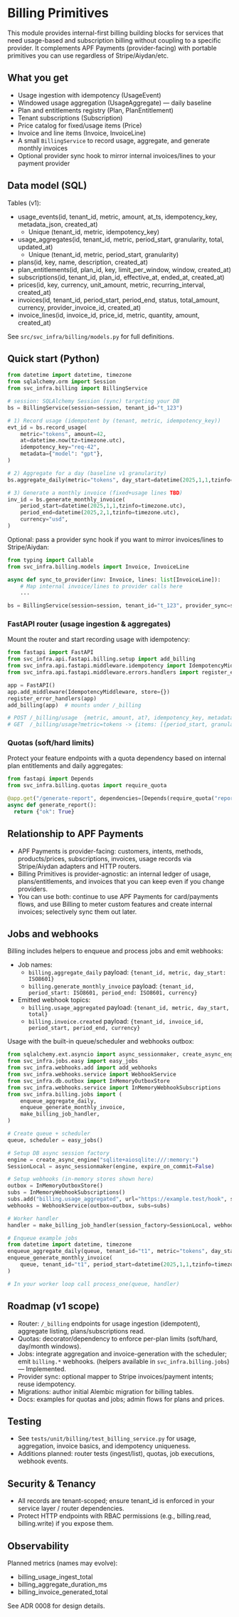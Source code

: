 # Billing Primitives

This module provides internal-first billing building blocks for services that need usage-based and subscription billing without coupling to a specific provider. It complements APF Payments (provider-facing) with portable primitives you can use regardless of Stripe/Aiydan/etc.

## What you get

- Usage ingestion with idempotency (UsageEvent)
- Windowed usage aggregation (UsageAggregate) — daily baseline
- Plan and entitlements registry (Plan, PlanEntitlement)
- Tenant subscriptions (Subscription)
- Price catalog for fixed/usage items (Price)
- Invoice and line items (Invoice, InvoiceLine)
- A small `BillingService` to record usage, aggregate, and generate monthly invoices
- Optional provider sync hook to mirror internal invoices/lines to your payment provider

## Data model (SQL)

Tables (v1):
- usage_events(id, tenant_id, metric, amount, at_ts, idempotency_key, metadata_json, created_at)
  - Unique (tenant_id, metric, idempotency_key)
- usage_aggregates(id, tenant_id, metric, period_start, granularity, total, updated_at)
  - Unique (tenant_id, metric, period_start, granularity)
- plans(id, key, name, description, created_at)
- plan_entitlements(id, plan_id, key, limit_per_window, window, created_at)
- subscriptions(id, tenant_id, plan_id, effective_at, ended_at, created_at)
- prices(id, key, currency, unit_amount, metric, recurring_interval, created_at)
- invoices(id, tenant_id, period_start, period_end, status, total_amount, currency, provider_invoice_id, created_at)
- invoice_lines(id, invoice_id, price_id, metric, quantity, amount, created_at)

See `src/svc_infra/billing/models.py` for full definitions.

## Quick start (Python)

```python
from datetime import datetime, timezone
from sqlalchemy.orm import Session
from svc_infra.billing import BillingService

# session: SQLAlchemy Session (sync) targeting your DB
bs = BillingService(session=session, tenant_id="t_123")

# 1) Record usage (idempotent by (tenant, metric, idempotency_key))
evt_id = bs.record_usage(
    metric="tokens", amount=42,
    at=datetime.now(tz=timezone.utc),
    idempotency_key="req-42",
    metadata={"model": "gpt"},
)

# 2) Aggregate for a day (baseline v1 granularity)
bs.aggregate_daily(metric="tokens", day_start=datetime(2025,1,1,tzinfo=timezone.utc))

# 3) Generate a monthly invoice (fixed+usage lines TBD)
inv_id = bs.generate_monthly_invoice(
    period_start=datetime(2025,1,1,tzinfo=timezone.utc),
    period_end=datetime(2025,2,1,tzinfo=timezone.utc),
    currency="usd",
)
```

Optional: pass a provider sync hook if you want to mirror invoices/lines to Stripe/Aiydan:

```python
from typing import Callable
from svc_infra.billing.models import Invoice, InvoiceLine

async def sync_to_provider(inv: Invoice, lines: list[InvoiceLine]):
    # Map internal invoice/lines to provider calls here
    ...

bs = BillingService(session=session, tenant_id="t_123", provider_sync=sync_to_provider)
```

### FastAPI router (usage ingestion & aggregates)

Mount the router and start recording usage with idempotency:

```python
from fastapi import FastAPI
from svc_infra.api.fastapi.billing.setup import add_billing
from svc_infra.api.fastapi.middleware.idempotency import IdempotencyMiddleware
from svc_infra.api.fastapi.middleware.errors.handlers import register_error_handlers

app = FastAPI()
app.add_middleware(IdempotencyMiddleware, store={})
register_error_handlers(app)
add_billing(app)  # mounts under /_billing

# POST /_billing/usage  {metric, amount, at?, idempotency_key, metadata?} -> 202 {id}
# GET  /_billing/usage?metric=tokens -> {items: [{period_start, granularity, metric, total}], next_cursor}
```

### Quotas (soft/hard limits)

Protect your feature endpoints with a quota dependency based on internal plan entitlements and daily aggregates:

```python
from fastapi import Depends
from svc_infra.billing.quotas import require_quota

@app.get("/generate-report", dependencies=[Depends(require_quota("reports", window="day", soft=False))])
async def generate_report():
  return {"ok": True}
```

## Relationship to APF Payments

- APF Payments is provider-facing: customers, intents, methods, products/prices, subscriptions, invoices, usage records via Stripe/Aiydan adapters and HTTP routers.
- Billing Primitives is provider-agnostic: an internal ledger of usage, plans/entitlements, and invoices that you can keep even if you change providers.
- You can use both: continue to use APF Payments for card/payments flows, and use Billing to meter custom features and create internal invoices; selectively sync them out later.

## Jobs and webhooks

Billing includes helpers to enqueue and process jobs and emit webhooks:

- Job names:
  - `billing.aggregate_daily` payload: `{tenant_id, metric, day_start: ISO8601}`
  - `billing.generate_monthly_invoice` payload: `{tenant_id, period_start: ISO8601, period_end: ISO8601, currency}`
- Emitted webhook topics:
  - `billing.usage_aggregated` payload: `{tenant_id, metric, day_start, total}`
  - `billing.invoice.created` payload: `{tenant_id, invoice_id, period_start, period_end, currency}`

Usage with the built-in queue/scheduler and webhooks outbox:

```python
from sqlalchemy.ext.asyncio import async_sessionmaker, create_async_engine
from svc_infra.jobs.easy import easy_jobs
from svc_infra.webhooks.add import add_webhooks
from svc_infra.webhooks.service import WebhookService
from svc_infra.db.outbox import InMemoryOutboxStore
from svc_infra.webhooks.service import InMemoryWebhookSubscriptions
from svc_infra.billing.jobs import (
    enqueue_aggregate_daily,
    enqueue_generate_monthly_invoice,
    make_billing_job_handler,
)

# Create queue + scheduler
queue, scheduler = easy_jobs()

# Setup DB async session factory
engine = create_async_engine("sqlite+aiosqlite:///:memory:")
SessionLocal = async_sessionmaker(engine, expire_on_commit=False)

# Setup webhooks (in-memory stores shown here)
outbox = InMemoryOutboxStore()
subs = InMemoryWebhookSubscriptions()
subs.add("billing.usage_aggregated", url="https://example.test/hook", secret="sekrit")
webhooks = WebhookService(outbox=outbox, subs=subs)

# Worker handler
handler = make_billing_job_handler(session_factory=SessionLocal, webhooks=webhooks)

# Enqueue example jobs
from datetime import datetime, timezone
enqueue_aggregate_daily(queue, tenant_id="t1", metric="tokens", day_start=datetime.now(timezone.utc))
enqueue_generate_monthly_invoice(
    queue, tenant_id="t1", period_start=datetime(2025,1,1,tzinfo=timezone.utc), period_end=datetime(2025,2,1,tzinfo=timezone.utc), currency="usd"
)

# In your worker loop call process_one(queue, handler)
```

## Roadmap (v1 scope)

- Router: `/_billing` endpoints for usage ingestion (idempotent), aggregate listing, plans/subscriptions read.
- Quotas: decorator/dependency to enforce per-plan limits (soft/hard, day/month windows).
- Jobs: integrate aggregation and invoice-generation with the scheduler; emit `billing.*` webhooks. (helpers available in `svc_infra.billing.jobs`) — Implemented.
- Provider sync: optional mapper to Stripe invoices/payment intents; reuse idempotency.
- Migrations: author initial Alembic migration for billing tables.
- Docs: examples for quotas and jobs; admin flows for plans and prices.

## Testing

- See `tests/unit/billing/test_billing_service.py` for usage, aggregation, invoice basics, and idempotency uniqueness.
- Additions planned: router tests (ingest/list), quotas, job executions, webhook events.

## Security & Tenancy

- All records are tenant-scoped; ensure tenant_id is enforced in your service layer / router dependencies.
- Protect HTTP endpoints with RBAC permissions (e.g., billing.read, billing.write) if you expose them.

## Observability

Planned metrics (names may evolve):
- billing_usage_ingest_total
- billing_aggregate_duration_ms
- billing_invoice_generated_total

See ADR 0008 for design details.
